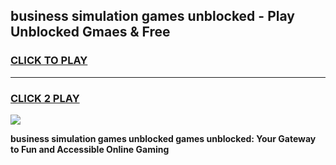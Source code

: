
## business simulation games unblocked - Play Unblocked Gmaes & Free
<h3>
<a href="https://premium.freeplayer.one?title=business_simulation_games_unblocked&ref=20F">CLICK TO PLAY</a></h3>
<hr>

<h3>
<a href="https://premium.freeplayer.one?title=business_simulation_games_unblocked&ref=20F">CLICK 2 PLAY</a>
  
</h3>

<a href="https://premium.freeplayer.one?title=business_simulation_games_unblocked&ref=20F/"><img src="https://clearcache.store/games.png"></a>


**business simulation games unblocked games unblocked: Your Gateway to Fun and Accessible Online Gaming**
